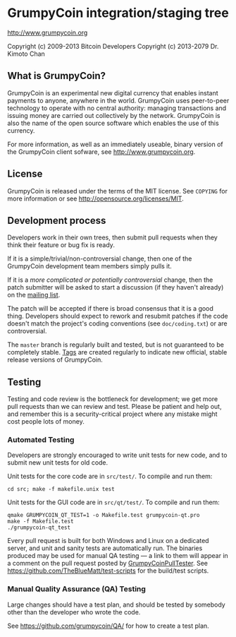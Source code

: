 GrumpyCoin integration/staging tree
================================

http://www.grumpycoin.org

Copyright (c) 2009-2013 Bitcoin Developers
Copyright (c) 2013-2079 Dr. Kimoto Chan

What is GrumpyCoin?
----------------

GrumpyCoin is an experimental new digital currency that enables instant payments to
anyone, anywhere in the world. GrumpyCoin uses peer-to-peer technology to operate
with no central authority: managing transactions and issuing money are carried
out collectively by the network. GrumpyCoin is also the name of the open source
software which enables the use of this currency.

For more information, as well as an immediately useable, binary version of
the GrumpyCoin client sofware, see http://www.grumpycoin.org.

License
-------

GrumpyCoin is released under the terms of the MIT license. See `COPYING` for more
information or see http://opensource.org/licenses/MIT.

Development process
-------------------

Developers work in their own trees, then submit pull requests when they think
their feature or bug fix is ready.

If it is a simple/trivial/non-controversial change, then one of the GrumpyCoin
development team members simply pulls it.

If it is a *more complicated or potentially controversial* change, then the patch
submitter will be asked to start a discussion (if they haven't already) on the
[mailing list](http://sourceforge.net/mailarchive/forum.php?forum_name=grumpycoin-development).

The patch will be accepted if there is broad consensus that it is a good thing.
Developers should expect to rework and resubmit patches if the code doesn't
match the project's coding conventions (see `doc/coding.txt`) or are
controversial.

The `master` branch is regularly built and tested, but is not guaranteed to be
completely stable. [Tags](https://github.com/grumpycoin/grumpycoin/tags) are created
regularly to indicate new official, stable release versions of GrumpyCoin.

Testing
-------

Testing and code review is the bottleneck for development; we get more pull
requests than we can review and test. Please be patient and help out, and
remember this is a security-critical project where any mistake might cost people
lots of money.

### Automated Testing

Developers are strongly encouraged to write unit tests for new code, and to
submit new unit tests for old code.

Unit tests for the core code are in `src/test/`. To compile and run them:

    cd src; make -f makefile.unix test

Unit tests for the GUI code are in `src/qt/test/`. To compile and run them:

    qmake GRUMPYCOIN_QT_TEST=1 -o Makefile.test grumpycoin-qt.pro
    make -f Makefile.test
    ./grumpycoin-qt_test

Every pull request is built for both Windows and Linux on a dedicated server,
and unit and sanity tests are automatically run. The binaries produced may be
used for manual QA testing — a link to them will appear in a comment on the
pull request posted by [GrumpyCoinPullTester](https://github.com/GrumpyCoinPullTester). See https://github.com/TheBlueMatt/test-scripts
for the build/test scripts.

### Manual Quality Assurance (QA) Testing

Large changes should have a test plan, and should be tested by somebody other
than the developer who wrote the code.

See https://github.com/grumpycoin/QA/ for how to create a test plan.
